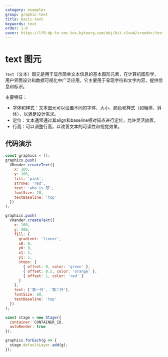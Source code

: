 ```yaml
---
category: examples
group: graphic-text
title: basic-text
keywords: text
order: 1-0
cover: https://lf9-dp-fe-cms-tos.byteorg.com/obj/bit-cloud/vrender/text-basic.png
---
```


# text 图元

`Text`（文本）图元是用于显示简单文本信息的基本图形元素，在计算机图形学、用户界面设计和数据可视化中广泛应用。它主要用于呈现字符和文字内容，提供信息和标识。

主要特征：
- 字体和样式：文本图元可以设置不同的字体、大小、颜色和样式（如粗体、斜体），以满足设计需求。
- 定位：文本通常通过其align和baseline相对锚点进行定位，允许灵活放置。
- 行高：可以调整行高，以改善文本的可读性和视觉效果。

## 代码演示

```javascript livedemo template=vrender
const graphics = [];
graphics.push(
  VRender.createText({
    x: 100,
    y: 100,
    fill: 'pink',
    stroke: 'red',
    text: 'who is 😈',
    fontSize: 20,
    textBaseline: 'top'
  })
);

graphics.push(
  VRender.createText({
    x: 100,
    y: 200,
    fill: {
      gradient: 'linear',
      x0: 0,
      y0: 0,
      x1: 1,
      y1: 1,
      stops: [
        { offset: 0, color: 'green' },
        { offset: 0.5, color: 'orange' },
        { offset: 1, color: 'red' }
      ]
    },
    text: ['第一行', '第二行'],
    fontSize: 60,
    textBaseline: 'top'
  })
);

const stage = new Stage({
  container: CONTAINER_ID,
  autoRender: true
});

graphics.forEach(g => {
  stage.defaultLayer.add(g);
});
```
